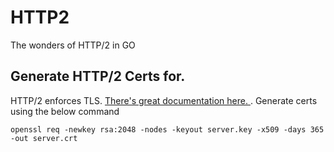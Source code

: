 # HTTP2
The wonders of HTTP/2 in GO

## Generate HTTP/2 Certs for.
HTTP/2 enforces TLS. [There's great documentation here. ](https://pkg.go.dev/golang.org/x/net/http2).
Generate certs using the below command 

```
openssl req -newkey rsa:2048 -nodes -keyout server.key -x509 -days 365 -out server.crt
```